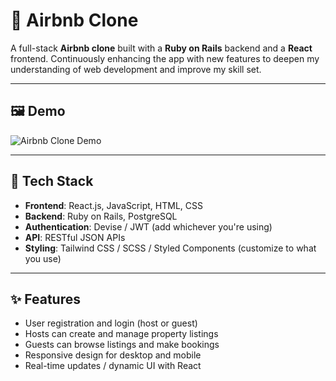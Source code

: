 # 🏡 Airbnb Clone

A full-stack **Airbnb clone** built with a **Ruby on Rails** backend and a **React** frontend. Continuously enhancing the app with new features to deepen my understanding of web development and improve my skill set.

---

## 🖼️ Demo

![Airbnb Clone Demo](./src/airbnb.png)

---

## 🎨 Tech Stack

- **Frontend**: React.js, JavaScript, HTML, CSS
- **Backend**: Ruby on Rails, PostgreSQL
- **Authentication**: Devise / JWT (add whichever you're using)
- **API**: RESTful JSON APIs
- **Styling**: Tailwind CSS / SCSS / Styled Components (customize to what you use)

---

## ✨ Features

- User registration and login (host or guest)
- Hosts can create and manage property listings
- Guests can browse listings and make bookings
- Responsive design for desktop and mobile
- Real-time updates / dynamic UI with React
